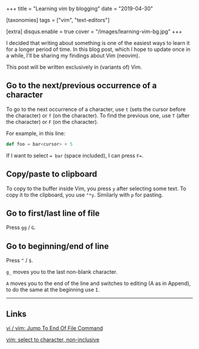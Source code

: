 +++
title = "Learning vim by blogging"
date = "2019-04-30"

[taxonomies]
tags = ["vim", "text-editors"]

[extra]
disqus.enable = true
cover = "/images/learning-vim-bg.jpg"
+++


I decided that writing about something is one of the easiest ways to learn it for a longer period of time. In this blog post, which I hope to update once in a while, I'll be sharing my findings about Vim (neovim).

This post will be written exclusively in (variants of) Vim.

<!-- more -->

## Go to the next/previous occurrence of a character

To go to the next occurrence of a character, use `t` (sets the cursor before the character) or `f` (on the character). To find the previous one, use `T` (after the character) or `F` (on the character).

For example, in this line:

```scala
def foo = bar<cursor> + 5
```

If I want to select `= bar` (space included), I can press `F=`.

## Copy/paste to clipboard

To copy to the buffer inside Vim, you press `y` after selecting some text. To copy it to the clipboard, you use `"*y`. Similarly with `p` for pasting.

## Go to first/last line of file

Press `gg` / `G`.

## Go to beginning/end of line

Press `^` / `$`.

`g_` moves you to the last non-blank character.

`A` moves you to the end of the line and switches to editing (A as in Append), to do the same at the beginning use `I`.


---

## Links

[vi / vim: Jump To End Of File Command](https://www.cyberciti.biz/faq/howto-unix-linux-vi-vim-jump-to-end-of-file/)

[vim: select to character, non-inclusive](https://stackoverflow.com/questions/2332513/vim-select-to-character-non-inclusive)
